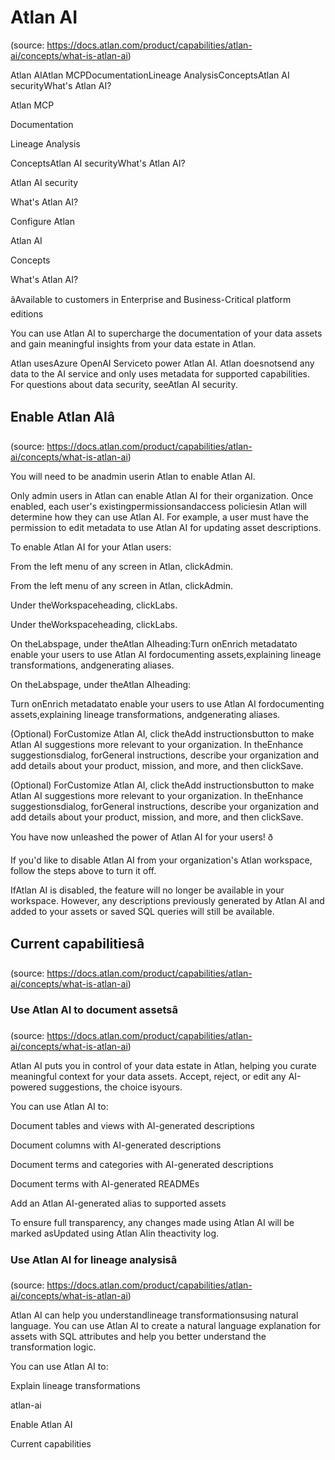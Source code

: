 # Atlan AI
(source: https://docs.atlan.com/product/capabilities/atlan-ai/concepts/what-is-atlan-ai)

Atlan AIAtlan MCPDocumentationLineage AnalysisConceptsAtlan AI securityWhat's Atlan AI?

Atlan MCP

Documentation

Lineage Analysis

ConceptsAtlan AI securityWhat's Atlan AI?

Atlan AI security

What's Atlan AI?

Configure Atlan

Atlan AI

Concepts

What's Atlan AI?

âAvailable to customers in Enterprise and Business-Critical platform editions

You can use Atlan AI to supercharge the documentation of your data assets and gain meaningful insights from your data estate in Atlan.

Atlan usesAzure OpenAI Serviceto power Atlan AI. Atlan doesnotsend any data to the AI service and only uses metadata for supported capabilities. For questions about data security, seeAtlan AI security.



## Enable Atlan AIâ
(source: https://docs.atlan.com/product/capabilities/atlan-ai/concepts/what-is-atlan-ai)

You will need to be anadmin userin Atlan to enable Atlan AI.

Only admin users in Atlan can enable Atlan AI for their organization. Once enabled, each user's existingpermissionsandaccess policiesin Atlan will determine how they can use Atlan AI. For example, a user must have the permission to edit metadata to use Atlan AI for updating asset descriptions.

To enable Atlan AI for your Atlan users:

From the left menu of any screen in Atlan, clickAdmin.

From the left menu of any screen in Atlan, clickAdmin.

Under theWorkspaceheading, clickLabs.

Under theWorkspaceheading, clickLabs.

On theLabspage, under theAtlan AIheading:Turn onEnrich metadatato enable your users to use Atlan AI fordocumenting assets,explaining lineage transformations, andgenerating aliases.

On theLabspage, under theAtlan AIheading:

Turn onEnrich metadatato enable your users to use Atlan AI fordocumenting assets,explaining lineage transformations, andgenerating aliases.

(Optional) ForCustomize Atlan AI, click theAdd instructionsbutton to make Atlan AI suggestions more relevant to your organization. In theEnhance suggestionsdialog, forGeneral instructions, describe your organization and add details about your product, mission, and more, and then clickSave.

(Optional) ForCustomize Atlan AI, click theAdd instructionsbutton to make Atlan AI suggestions more relevant to your organization. In theEnhance suggestionsdialog, forGeneral instructions, describe your organization and add details about your product, mission, and more, and then clickSave.

You have now unleashed the power of Atlan AI for your users! ð

If you'd like to disable Atlan AI from your organization's Atlan workspace, follow the steps above to turn it off.

IfAtlan AI is disabled, the feature will no longer be available in your workspace. However, any descriptions previously generated by Atlan AI and added to your assets or saved SQL queries will still be available.



## Current capabilitiesâ
(source: https://docs.atlan.com/product/capabilities/atlan-ai/concepts/what-is-atlan-ai)



### Use Atlan AI to document assetsâ
(source: https://docs.atlan.com/product/capabilities/atlan-ai/concepts/what-is-atlan-ai)

Atlan AI puts you in control of your data estate in Atlan, helping you curate meaningful context for your data assets. Accept, reject, or edit any AI-powered suggestions, the choice isyours.

You can use Atlan AI to:

Document tables and views with AI-generated descriptions

Document columns with AI-generated descriptions

Document terms and categories with AI-generated descriptions

Document terms with AI-generated READMEs

Add an Atlan AI-generated alias to supported assets

To ensure full transparency, any changes made using Atlan AI will be marked asUpdated using Atlan AIin theactivity log.



### Use Atlan AI for lineage analysisâ
(source: https://docs.atlan.com/product/capabilities/atlan-ai/concepts/what-is-atlan-ai)

Atlan AI can help you understandlineage transformationsusing natural language. You can use Atlan AI to create a natural language explanation for assets with SQL attributes and help you better understand the transformation logic.

You can use Atlan AI to:

Explain lineage transformations

atlan-ai

Enable Atlan AI

Current capabilities
